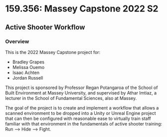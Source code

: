 # 159.356: Massey Capstone 2022 S2
## Active Shooter Workflow
### Overview
This is the 2022 Massey Capstone project for:
 - Bradley Grapes
 - Melissa Ouemo
 - Isaac Achten
 - Jordan Russell

This project is sponsored by Professor Regan Potangaroa of the School of Built Environment at Massey University, and supervised by Athar Imtiaz, a lecturer in the School of Fundamental Sciences, also at Massey.

The goal of the project is to create and implement a workflow that allows a scanned environment to be dropped into a Unity or Unreal Engine project that can then be configured with reasonable ease to virtually train staff familiar with that environment in the fundamentals of active shooter training: Run --> Hide --> Fight.